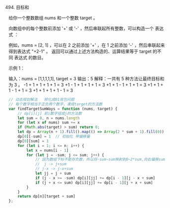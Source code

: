 494. 目标和

给你一个整数数组 nums 和一个整数 target 。

向数组中的每个整数前添加 '+' 或 '-' ，然后串联起所有整数，可以构造一个 表达式 ：

例如，nums = [2, 1] ，可以在 2 之前添加 '+' ，在 1 之前添加 '-' ，然后串联起来得到表达式 "+2-1" 。
返回可以通过上述方法构造的、运算结果等于 target 的不同 表达式 的数目。

 

示例 1：

输入：nums = [1,1,1,1,1], target = 3
输出：5
解释：一共有 5 种方法让最终目标和为 3 。
-1 + 1 + 1 + 1 + 1 = 3
+1 - 1 + 1 + 1 + 1 = 3
+1 + 1 - 1 + 1 + 1 = 3
+1 + 1 + 1 - 1 + 1 = 3
+1 + 1 + 1 + 1 - 1 = 3

```js
// 动态规划解法   转化成01背包问题
// 每个数字相当于正负两个数字，凑成target的方法数
var findTargetSumWays = function (nums, target) {
    // dp[i][j] 前i数字组成j的方法数
    let sum = 0, n = nums.length
    for (let x of nums) sum += x
    if (Math.abs(target) > sum) return 0;
    let dp = Array(n + 1).fill().map(() => Array(2 * sum + 1).fill(0))
    dp[0][-sum] = 1  // 初始化 带偏移量
    dp[0][sum] = 1
    for (let i = 1; i <= n; i++) {
        let x = nums[i - 1]
        for (let j = -sum; j <= sum; j++) {
            // 因为数组下标不能存负数，所以将-sum~sum映射到0~2*sum,向右偏移sum个单位    
            //  j -> j+sum
            // j-x -> j-x+sum
            let jj = j + sum
            if (j - x >= -sum) dp[i][jj] += dp[i - 1][j - x + sum]
            if (j + x <= sum) dp[i][jj] += dp[i - 1][j + x + sum]
        }
    }
    return dp[n][target + sum]
};